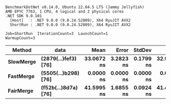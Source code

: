 ```

BenchmarkDotNet v0.14.0, Ubuntu 22.04.5 LTS (Jammy Jellyfish)
AMD EPYC 7763, 1 CPU, 4 logical and 2 physical cores
.NET SDK 9.0.101
  [Host]   : .NET 9.0.0 (9.0.24.52809), X64 RyuJIT AVX2
  ShortRun : .NET 9.0.0 (9.0.24.52809), X64 RyuJIT AVX2

Job=ShortRun  IterationCount=3  LaunchCount=1  
WarmupCount=3  

```
| Method    | data                 | Mean       | Error     | StdDev    | Min        | Max        | Gen0   | Allocated |
|---------- |--------------------- |-----------:|----------:|----------:|-----------:|-----------:|-------:|----------:|
| **SlowMerge** | **(2879(...)fef3) [76]** | **33.0672 ns** | **3.2823 ns** | **0.1799 ns** | **32.9319 ns** | **33.2714 ns** | **0.0010** |      **80 B** |
| **FastMerge** | **(5505(...)b298) [76]** |  **0.0000 ns** | **0.0000 ns** | **0.0000 ns** |  **0.0000 ns** |  **0.0000 ns** |      **-** |         **-** |
| **FairMerge** | **(f52b(...)8d7a) [76]** | **41.5995 ns** | **1.6855 ns** | **0.0924 ns** | **41.4936 ns** | **41.6633 ns** | **0.0017** |     **144 B** |
